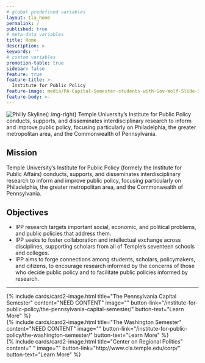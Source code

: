```yaml
---
# global predefined variables
layout: tla_home
permalink: /
published: true
# meta-data variables
title: Home
description: >
keywords: ''
# custom variables
promotion-table: true
sidebar: false
feature: true
feature-title: >-
  Institute for Public Policy
feature-image: media/PA-Capital-Semester-students-with-Gov-Wolf-Slide-Show.png
feature-body: >-
---
```

![Philly Skyline]({{site.baseurl}}/media/philly_skyline120.jpeg){:.img-right}
Temple University’s Institute for Public Policy conducts, supports, and disseminates interdisciplinary research to inform and improve public policy, focusing particularly on Philadelphia, the greater metropolitan area, and the Commonwealth of Pennsylvania.

## Mission
Temple University’s Institute for Public Policy (formely the Institute for Public Affairs) conducts, supports, and disseminates interdisciplinary research to inform and improve public policy, focusing particularly on Philadelphia, the greater metropolitan area, and the Commonwealth of Pennsylvania.

## Objectives
- IPP research targets important social, economic, and political problems, and public policies that address them.
- IPP seeks to foster collaboration and intellectual exchange across disciplines, supporting scholars from all of Temple’s seventeen schools and colleges.
- IPP aims to forge connections among students, scholars, policymakers, and citizens, to encourage research informed by the concerns of those who decide public policy and to facilitate public policies informed by research.

___

<div class="row row-wide">
  <div class="col m12 l4">{% include cards/card2-image.html
    title="The Pennsylvania Capital Semester"
    content="NEED CONTENT"
    image=""
    button-link="/institute-for-public-policy/the-pennsylvania-capital-semester/"
    button-text="Learn More" %}
  </div>
  <div class="row row-wide">
    <div class="col m12 l4">{% include cards/card2-image.html
      title="The Washington Semester"
      content="NEED CONTENT"
      image=""
      button-link="/institute-for-public-policy/the-washington-semester/"
      button-text="Learn More" %}
    </div>
    <div class="row row-wide">
      <div class="col m12 l4">{% include cards/card2-image.html
        title="Center on Regional Politics"
        content=" "
        image=""
        button-link="http://www.cla.temple.edu/corp/"
        button-text="Learn More" %}
      </div>
</div>
